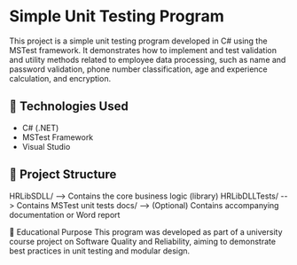 # Simple Unit Testing Program

This project is a simple unit testing program developed in C# using the MSTest framework. It demonstrates how to implement and test validation and utility methods related to employee data processing, such as name and password validation, phone number classification, age and experience calculation, and encryption.

## 🧪 Technologies Used

- C# (.NET)
- MSTest Framework
- Visual Studio

## 📁 Project Structure

HRLibSDLL/ --> Contains the core business logic (library)
HRLibDLLTests/ --> Contains MSTest unit tests
docs/ --> (Optional) Contains accompanying documentation or Word report

🧠 Educational Purpose
This program was developed as part of a university course project on Software Quality and Reliability, aiming to demonstrate best practices in unit testing and modular design.
